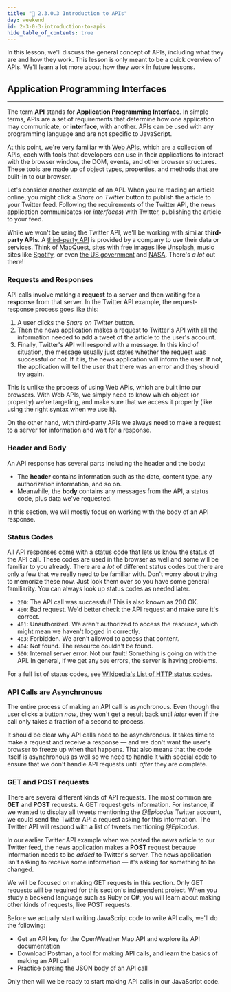 ```yaml
---
title: "📓 2.3.0.3 Introduction to APIs"
day: weekend
id: 2-3-0-3-introduction-to-apis
hide_table_of_contents: true
---
```


In this lesson, we'll discuss the general concept of APIs, including what they are and how they work. This lesson is only meant to be a quick overview of APIs. We'll learn a lot more about how they work in future lessons.

## Application Programming Interfaces
---

The term **API** stands for **Application Programming Interface**. In simple terms, APIs are a set of requirements that determine how one application may communicate, or **interface**, with another. APIs can be used with any programming language and are not specific to JavaScript.

At this point, we're very familiar with [Web APIs](https://developer.mozilla.org/en-US/docs/Web/API), which are a collection of APIs, each with tools that developers can use in their applications to interact with the browser window, the DOM, events, and other browser structures. These tools are made up of object types, properties, and methods that are built-in to our browser.

Let's consider another example of an API. When you're reading an article online, you might click a _Share on Twitter_ button to publish the article to your Twitter feed. Following the requirements of the Twitter API, the news application communicates (or _interfaces_) with Twitter, publishing the article to your feed. 

While we won't be using the Twitter API, we'll be working with similar **third-party APIs**. A [third-party API](https://developer.mozilla.org/en-US/docs/Learn/JavaScript/Client-side_web_APIs/Third_party_APIs) is provided by a company to use their data or services. Think of [MapQuest](https://developer.mapquest.com/), sites with free images like [Unsplash](https://unsplash.com/developers), music sites like [Spotify](https://developer.spotify.com/documentation/web-api/), or even [the US government](https://data.gov/developers/apis/index.html) and [NASA](https://api.nasa.gov/). There's _a lot_ out there!  

### Requests and Responses

API calls involve making a **request** to a server and then waiting for a **response** from that server. In the Twitter API example, the request-response process goes like this:

1. A user clicks the _Share on Twitter_ button. 
2. Then the news application makes a request to Twitter's API with all the information needed to add a tweet of the article to the user's account. 
3. Finally, Twitter's API will respond with a message. In this kind of situation, the message usually just states whether the request was successful or not. If it is, the news application will inform the user. If not, the application will tell the user that there was an error and they should try again.

This is unlike the process of using Web APIs, which are built into our browsers. With Web APIs, we simply need to know which object (or property) we're targeting, and make sure that we access it properly (like using the right syntax when we use it).

On the other hand, with third-party APIs we always need to make a request to a server for information and wait for a response.

### Header and Body

An API response has several parts including the header and the body: 

* The **header** contains information such as the date, content type, any authorization information, and so on. 
* Meanwhile, the **body** contains any messages from the API, a status code, plus data we've requested. 

In this section, we will mostly focus on working with the body of an API response.

### Status Codes

All API responses come with a status code that lets us know the status of the API call. These codes are used in the browser as well and some will be familiar to you already. There are a _lot_ of different status codes but there are only a few that we really need to be familiar with. Don't worry about trying to memorize these now. Just look them over so you have some general familiarity. You can always look up status codes as needed later.

* `200`: The API call was successful! This is also known as 200 OK.
* `400`: Bad request. We'd better check the API request and make sure it's correct.
* `401`: Unauthorized. We aren't authorized to access the resource, which might mean we haven't logged in correctly.
* `403`: Forbidden. We aren't allowed to access that content.
* `404`: Not found. The resource couldn't be found.
* `500`: Internal server error. Not our fault! Something is going on with the API. In general, if we get any `500` errors, the server is having problems.

For a full list of status codes, see [Wikipedia's List of HTTP status codes](https://en.wikipedia.org/wiki/List_of_HTTP_status_codes).

### API Calls are Asynchronous

The entire process of making an API call is asynchronous. Even though the user clicks a button _now_, they won't get a result back until _later_ even if the call only takes a fraction of a second to process. 

It should be clear why API calls need to be asynchronous. It takes time to make a request and receive a response — and we don't want the user's browser to freeze up when that happens. That also means that the code itself is asynchronous as well so we need to handle it with special code to ensure that we don't handle API requests until _after_ they are complete.

### GET and POST requests

There are several different kinds of API requests. The most common are **GET** and **POST** requests. A GET request gets information. For instance, if we wanted to display all tweets mentioning the _@Epicodus_ Twitter account, we could send the Twitter API a request asking for this information. The Twitter API will respond with a list of tweets mentioning _@Epicodus_.

In our earlier Twitter API example when we posted the news article to our Twitter feed, the news application makes a **POST** request because information needs to be _added_ to Twitter's server. The news application isn't asking to receive some information — it's asking for something to be changed.

We will be focused on making GET requests in this section. Only GET requests will be required for this section's independent project. When you study a backend language such as Ruby or C#, you will learn about making other kinds of requests, like POST requests.

Before we actually start writing JavaScript code to write API calls, we'll do the following:

* Get an API key for the OpenWeather Map API and explore its API documentation
* Download Postman, a tool for making API calls, and learn the basics of making an API call
* Practice parsing the JSON body of an API call

Only then will we be ready to start making API calls in our JavaScript code.

